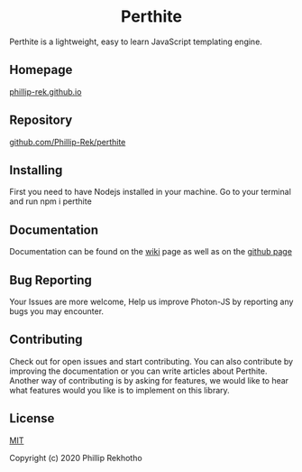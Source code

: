 
# <div align="center"> Perthite </div>

Perthite is a lightweight, easy to learn JavaScript templating engine.

## Homepage 
[phillip-rek.github.io](http://Phillip-Rek.github.io/)

## Repository
[github.com/Phillip-Rek/perthite](http://github.com/Phillip-Rek/perthite)

## Installing 
First you need to have Nodejs installed in your machine. Go to your terminal and run npm i perthite
  
## Documentation
Documentation can be found on the [wiki](http://github.com/Phillip-Rek/perthite/wiki) page as well as on the [github page](http://Phillip-Rek.github.io/)

## Bug Reporting

Your Issues are more welcome, Help us improve Photon-JS by reporting any bugs you may encounter.

## Contributing

Check out for open issues and start contributing. You can also contribute by improving the documentation or you can write articles about Perthite. Another way of contributing is by asking for features, we would like to hear what features would you like is to implement on this library.

## License
[MIT](http://opensource.org/licenses/MIT)

Copyright (c) 2020 Phillip Rekhotho


